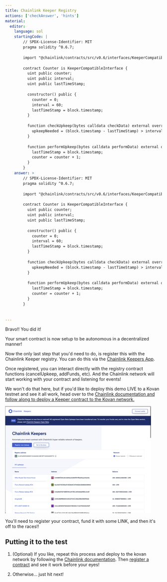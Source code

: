 ```yaml
---
title: Chainlink Keeper Registry
actions: ['checkAnswer', 'hints']
material:
  editor:
    language: sol
    startingCode: |
        // SPDX-License-Identifier: MIT
        pragma solidity ^0.6.7;

        import "@chainlink/contracts/src/v0.6/interfaces/KeeperCompatibleInterface.sol";

        contract Counter is KeeperCompatibleInterface {
          uint public counter;
          uint public interval;
          uint public lastTimeStamp;
          
          constructor() public {
            counter = 0;
            interval = 60;
            lastTimeStamp = block.timestamp;
          }

          function checkUpkeep(bytes calldata checkData) external override returns (bool upkeepNeeded, bytes memory performData) {
            upkeepNeeded = (block.timestamp - lastTimeStamp) > interval;
          }

          function performUpkeep(bytes calldata performData) external override {
            lastTimeStamp = block.timestamp;
            counter = counter + 1;
          }
        }
    answer: >
        // SPDX-License-Identifier: MIT
        pragma solidity ^0.6.7;

        import "@chainlink/contracts/src/v0.6/interfaces/KeeperCompatibleInterface.sol";

        contract Counter is KeeperCompatibleInterface {
          uint public counter;
          uint public interval;
          uint public lastTimeStamp;
          
          constructor() public {
            counter = 0;
            interval = 60;
            lastTimeStamp = block.timestamp;
          }

          function checkUpkeep(bytes calldata checkData) external override returns (bool upkeepNeeded, bytes memory performData) {
            upkeepNeeded = (block.timestamp - lastTimeStamp) > interval;
          }

          function performUpkeep(bytes calldata performData) external override {
            lastTimeStamp = block.timestamp;
            counter = counter + 1;
          }
        }
        
        
---
```


Bravo!! You did it! 

Your smart contract is now setup to be autonomous in a decentralized manner!

Now the only last step that you'd need to do, is register this with the Chainlink Keeper registry. You can do this via the [Chainlink Keepers App](https://keepers.chain.link/).

Once registered, you can interact directly with the registry contract functions (cancelUpkeep, addFunds, etc). And the Chainlink network will start working with your contract and listening for events!

We won't do that here, but if you'd like to deploy this demo LIVE to a Kovan testnet and see it all work, head over to the [Chainlink documentation and follow along to deploy a Keeper contract to the Kovan network.](https://docs.chain.link/docs/chainlink-keepers/compatible-contracts/)

<img src="./img/keeper-chain-link.png" alt="Chainlink Keepers App" width="469">

You'll need to register your contract, fund it with some LINK, and then it's off to the races!!

## Putting it to the test

1. (Optional) If you like, repeat this process and deploy to the kovan network by following the [Chainlink documentation](https://docs.chain.link/docs/chainlink-keepers/compatible-contracts/). Then [register a contract](https://docs.chain.link/docs/chainlink-keepers/register-upkeep/) and see it work before your eyes!

2. Otherwise... just hit next!
